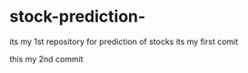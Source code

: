 # stock-prediction-
its my 1st repository for prediction of stocks
its my first comit


this my 2nd commit

